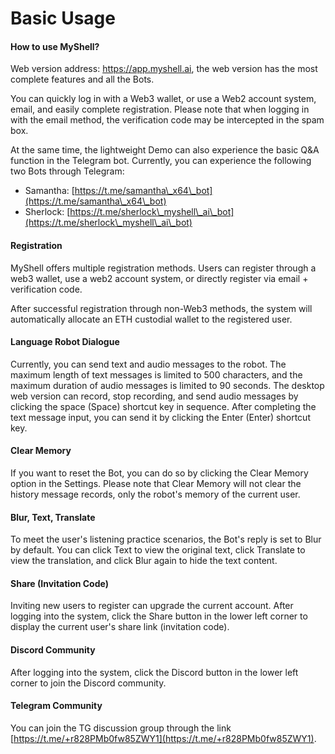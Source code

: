 # Basic Usage

#### How to use MyShell?

Web version address: https://app.myshell.ai, the web version has the most complete features and all the Bots.

You can quickly log in with a Web3 wallet, or use a Web2 account system, email, and easily complete registration. Please note that when logging in with the email method, the verification code may be intercepted in the spam box.

At the same time, the lightweight Demo can also experience the basic Q&A function in the Telegram bot. Currently, you can experience the following two Bots through Telegram:

* Samantha: [https://t.me/samantha\_x64\_bot](https://t.me/samantha\_x64\_bot)
* Sherlock: [https://t.me/sherlock\_myshell\_ai\_bot](https://t.me/sherlock\_myshell\_ai\_bot)

#### Registration

MyShell offers multiple registration methods. Users can register through a web3 wallet, use a web2 account system, or directly register via email + verification code.

After successful registration through non-Web3 methods, the system will automatically allocate an ETH custodial wallet to the registered user.

#### Language Robot Dialogue

Currently, you can send text and audio messages to the robot. The maximum length of text messages is limited to 500 characters, and the maximum duration of audio messages is limited to 90 seconds. The desktop web version can record, stop recording, and send audio messages by clicking the space (Space) shortcut key in sequence. After completing the text message input, you can send it by clicking the Enter (Enter) shortcut key.

#### Clear Memory

If you want to reset the Bot, you can do so by clicking the Clear Memory option in the Settings. Please note that Clear Memory will not clear the history message records, only the robot's memory of the current user.

#### Blur, Text, Translate

To meet the user's listening practice scenarios, the Bot's reply is set to Blur by default. You can click Text to view the original text, click Translate to view the translation, and click Blur again to hide the text content.

#### Share (Invitation Code)

Inviting new users to register can upgrade the current account. After logging into the system, click the Share button in the lower left corner to display the current user's share link (invitation code).

#### Discord Community

After logging into the system, click the Discord button in the lower left corner to join the Discord community.

#### Telegram Community

You can join the TG discussion group through the link [https://t.me/+r828PMb0fw85ZWY1](https://t.me/+r828PMb0fw85ZWY1).